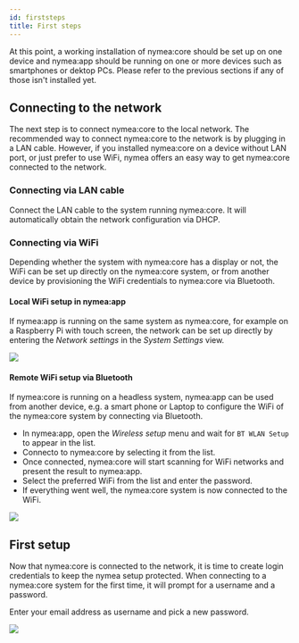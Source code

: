 ```yaml
---
id: firststeps
title: First steps
---
```



At this point, a working installation of nymea:core should be set up on one device and nymea:app 
should be running on one or more devices such as smartphones or dektop PCs. Please refer to the 
previous sections if any of those isn't installed yet.

## Connecting to the network

The next step is to connect nymea:core to the local network. The recommended way to connect 
nymea:core to the network is by plugging in a LAN cable. However, if you installed nymea:core on a
device without LAN port, or just prefer to use WiFi, nymea offers an easy way to get nymea:core
connected to the network.

### Connecting via LAN cable

Connect the LAN cable to the system running nymea:core. It will automatically obtain the network
configuration via DHCP.

### Connecting via WiFi

Depending whether the system with nymea:core has a display or not, the WiFi can be set up directly
on the nymea:core system, or from another device by provisioning the WiFi credentials to nymea:core
via Bluetooth.

#### Local WiFi setup in nymea:app

If nymea:app is running on the same system as nymea:core, for example on a Raspberry Pi with touch 
screen, the network can be set up directly by entering the *Network settings* in the 
*System Settings* view.

![](/img/documentation/users/setup-wifi.gif)

#### Remote WiFi setup via Bluetooth

If nymea:core is running on a headless system, nymea:app can be used from another device, e.g. a smart phone
or Laptop to configure the WiFi of the nymea:core system by connecting via Bluetooth.

* In nymea:app, open the *Wireless setup* menu and wait for `BT WLAN Setup` to appear in the list.
* Connecto to nymea:core by selecting it from the list.
* Once connected, nymea:core will start scanning for WiFi networks and present the result to nymea:app.
* Select the preferred WiFi from the list and enter the password.
* If everything went well, the nymea:core system is now connected to the WiFi.

![](/img/documentation/users/bt-wifi-setup.gif)


## First setup

Now that nymea:core is connected to the network, it is time to create login credentials to keep the nymea
setup protected. When connecting to a nymea:core system for the first time, it will prompt for a username
and a password.

Enter your email address as username and pick a new password.

![](/img/documentation/users/user-setup.gif)
